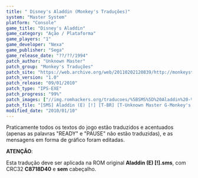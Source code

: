 ```yaml
---
title: " Disney's Aladdin (Monkey's Traduções)"
system: "Master System"
platform: "Console"
game_title: "Disney's Aladdin"
game_category: "Ação / Plataforma"
game_players: "1"
game_developer: "Nexa"
game_publisher: "Sega"
game_release_date: "??/??/1994"
patch_author: "Unknown Master"
patch_group: "Monkey's Traduções"
patch_site: "https://web.archive.org/web/20110202120839/http://monkeystraducoes.com/"
patch_version: "1.0"
patch_release: "09/01/2010"
patch_type: "IPS-EXE"
patch_progress: "99%"
patch_images: ["//img.romhackers.org/traducoes/%5BSMS%5D%20Aladdin%20-%20Monkey's%20Tradu%C3%A7%C3%B5es%20-%201.png","//img.romhackers.org/traducoes/%5BSMS%5D%20Aladdin%20-%20Monkey's%20Tradu%C3%A7%C3%B5es%20-%202.png","//img.romhackers.org/traducoes/%5BSMS%5D%20Aladdin%20-%20Monkey's%20Tradu%C3%A7%C3%B5es%20-%203.png"]
patch_file: "[SMS] Aladdin (E) [!] [T-BR] [T-Unknown Master G-Monkey's Traduções] [V-1.0 P-99% A-2010].rar"
modified_date: "2010/01/10"
---
```

Praticamente todos os textos do jogo estão traduzidos e acentuados (apenas as palavras "READY" e "PAUSE" não estão traduzidas), e as mensagens em forma de gráfico foram editadas.

<b>ATENÇÃO</b>:

Esta tradução deve ser aplicada na ROM original <b>Aladdin (E) [!].sms</b>, com CRC32 <b>C8718D40</b> e <b>sem</b> cabeçalho.
